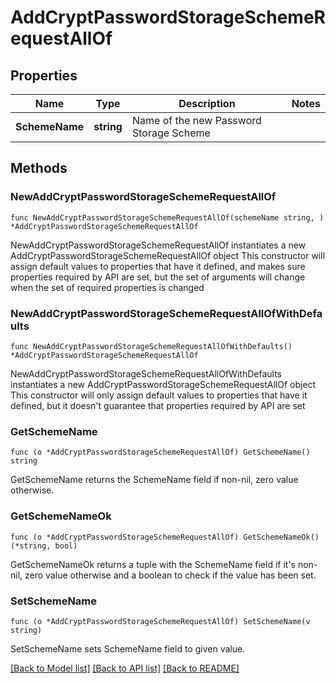 # AddCryptPasswordStorageSchemeRequestAllOf

## Properties

Name | Type | Description | Notes
------------ | ------------- | ------------- | -------------
**SchemeName** | **string** | Name of the new Password Storage Scheme | 

## Methods

### NewAddCryptPasswordStorageSchemeRequestAllOf

`func NewAddCryptPasswordStorageSchemeRequestAllOf(schemeName string, ) *AddCryptPasswordStorageSchemeRequestAllOf`

NewAddCryptPasswordStorageSchemeRequestAllOf instantiates a new AddCryptPasswordStorageSchemeRequestAllOf object
This constructor will assign default values to properties that have it defined,
and makes sure properties required by API are set, but the set of arguments
will change when the set of required properties is changed

### NewAddCryptPasswordStorageSchemeRequestAllOfWithDefaults

`func NewAddCryptPasswordStorageSchemeRequestAllOfWithDefaults() *AddCryptPasswordStorageSchemeRequestAllOf`

NewAddCryptPasswordStorageSchemeRequestAllOfWithDefaults instantiates a new AddCryptPasswordStorageSchemeRequestAllOf object
This constructor will only assign default values to properties that have it defined,
but it doesn't guarantee that properties required by API are set

### GetSchemeName

`func (o *AddCryptPasswordStorageSchemeRequestAllOf) GetSchemeName() string`

GetSchemeName returns the SchemeName field if non-nil, zero value otherwise.

### GetSchemeNameOk

`func (o *AddCryptPasswordStorageSchemeRequestAllOf) GetSchemeNameOk() (*string, bool)`

GetSchemeNameOk returns a tuple with the SchemeName field if it's non-nil, zero value otherwise
and a boolean to check if the value has been set.

### SetSchemeName

`func (o *AddCryptPasswordStorageSchemeRequestAllOf) SetSchemeName(v string)`

SetSchemeName sets SchemeName field to given value.



[[Back to Model list]](../README.md#documentation-for-models) [[Back to API list]](../README.md#documentation-for-api-endpoints) [[Back to README]](../README.md)


